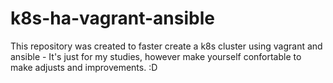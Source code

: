 # k8s-ha-vagrant-ansible
This repository was created to faster create a k8s cluster using vagrant and ansible - It's just for my studies, however make yourself confortable to make adjusts and improvements. :D
